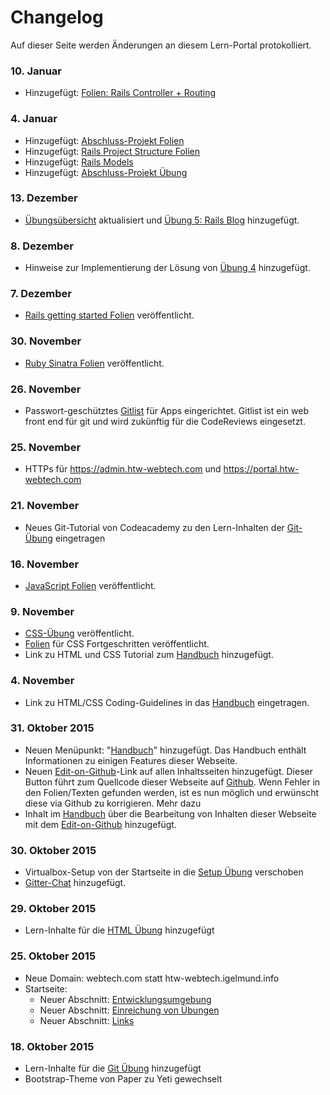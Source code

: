 # Changelog
Auf dieser Seite werden Änderungen an diesem Lern-Portal protokolliert.

### 10. Januar
* Hinzugefügt: [Folien: Rails Controller + Routing](slides/rails-controllers.html)

### 4. Januar
* Hinzugefügt: [Abschluss-Projekt Folien](slides/rails-abschlussprojekt.html)
* Hinzugefügt: [Rails Project Structure Folien](slides/rails-project-structure.html)
* Hinzugefügt: [Rails Models](slides/rails-models.html)
* Hinzugefügt: [Abschluss-Projekt Übung](exercises/rails-invoicr.html)

### 13. Dezember
* [Übungsübersicht](exercises.html) aktualisiert und [Übung 5: Rails Blog](exercises/rails-blog.html) hinzugefügt.

### 8. Dezember
* Hinweise zur Implementierung der Lösung von [Übung 4](exercises/javascript.html) hinzugefügt.

### 7. Dezember
* [Rails getting started Folien](slides/rails-getting-started.html) veröffentlicht.

### 30. November
* [Ruby Sinatra Folien](slides/ruby-sinatra.html) veröffentlicht.

### 26. November
* Passwort-geschütztes [Gitlist](http://gitlist.htw-webtech.com) für Apps eingerichtet. Gitlist ist ein web front end für git und wird zukünftig für die CodeReviews eingesetzt.

### 25. November
* HTTPs für <https://admin.htw-webtech.com> und <https://portal.htw-webtech.com>

### 21. November
* Neues Git-Tutorial von Codeacademy zu den Lern-Inhalten der [Git-Übung](exercises/git.html) eingetragen

### 16. November
* [JavaScript Folien](slides/javascript.html) veröffentlicht.

### 9. November
* [CSS-Übung](exercises/css.html) veröffentlicht.
* [Folien](slides.html) für CSS Fortgeschritten veröffentlicht.
* Link zu HTML und CSS Tutorial zum [Handbuch](manual.html) hinzugefügt.

### 4. November
* Link zu HTML/CSS Coding-Guidelines in das [Handbuch](manual.html) eingetragen.

### 31. Oktober 2015
* Neuen Menüpunkt: "[Handbuch](manual.html)" hinzugefügt. Das Handbuch enthält Informationen zu einigen
  Features dieser Webseite.
* Neuen <a href="" class="button icon edit">Edit-on-Github</a>-Link auf allen Inhaltsseiten hinzugefügt. Dieser Button führt
  zum Quellcode dieser Webseite auf [Github](https://github.com). Wenn Fehler in den Folien/Texten gefunden werden,
  ist es nun möglich und erwünscht diese via Github zu korrigieren. Mehr dazu
* Inhalt im [Handbuch](manual.html) über die Bearbeitung von Inhalten dieser Webseite mit dem
  <a href="" class="button icon edit">Edit-on-Github</a> hinzugefügt.

### 30. Oktober 2015
* Virtualbox-Setup von der Startseite in die [Setup Übung](/site/exercises/setup.html) verschoben
* [Gitter-Chat](/#gitter-chat) hinzugefügt.

### 29. Oktober 2015
* Lern-Inhalte für die [HTML Übung](/site/exercises/html.html#lern-bereich) hinzugefügt

### 25. Oktober 2015
* Neue Domain: webtech.com statt htw-webtech.igelmund.info
* Startseite:
  * Neuer Abschnitt: [Entwicklungsumgebung](/#setup-dev-env)
  * Neuer Abschnitt: [Einreichung von Übungen](/#aris-app-management)
  * Neuer Abschnitt: [Links](/#links)

### 18. Oktober 2015
* Lern-Inhalte für die [Git Übung](/site/exercises/git.html#lern-bereich) hinzugefügt
* Bootstrap-Theme von Paper zu Yeti gewechselt

